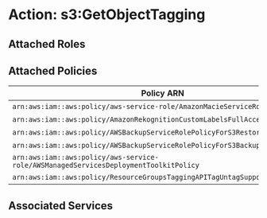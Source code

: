 # Action: s3:GetObjectTagging

## Attached Roles

## Attached Policies

| Policy ARN | Policy Name |
|------------|-------------|
| `arn:aws:iam::aws:policy/aws-service-role/AmazonMacieServiceRolePolicy` | [AmazonMacieServiceRolePolicy](../policies.md#amazonmacieservicerolepolicy) |
| `arn:aws:iam::aws:policy/AmazonRekognitionCustomLabelsFullAccess` | [AmazonRekognitionCustomLabelsFullAccess](../policies.md#amazonrekognitioncustomlabelsfullaccess) |
| `arn:aws:iam::aws:policy/AWSBackupServiceRolePolicyForS3Restore` | [AWSBackupServiceRolePolicyForS3Restore](../policies.md#awsbackupservicerolepolicyfors3restore) |
| `arn:aws:iam::aws:policy/AWSBackupServiceRolePolicyForS3Backup` | [AWSBackupServiceRolePolicyForS3Backup](../policies.md#awsbackupservicerolepolicyfors3backup) |
| `arn:aws:iam::aws:policy/aws-service-role/AWSManagedServicesDeploymentToolkitPolicy` | [AWSManagedServicesDeploymentToolkitPolicy](../policies.md#awsmanagedservicesdeploymenttoolkitpolicy) |
| `arn:aws:iam::aws:policy/ResourceGroupsTaggingAPITagUntagSupportedResources` | [ResourceGroupsTaggingAPITagUntagSupportedResources](../policies.md#resourcegroupstaggingapitaguntagsupportedresources) |

## Associated Services


